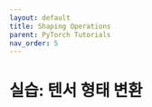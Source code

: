 ```yaml
---
layout: default
title: Shaping Operations
parent: PyTorch Tutorials
nav_order: 5
---
```


# 실습: 텐서 형태 변환


